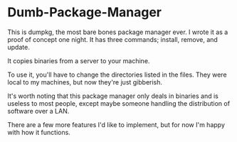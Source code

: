 # Dumb-Package-Manager

This is dumpkg, the most bare bones package manager ever.
I wrote it as a proof of concept one night.
It has three commands; install, remove, and update.

It copies binaries from a server to your machine.

To use it, you'll have to change the directories listed in the files.
They were local to my machines, but now they're just gibberish.

It's worth noting that this package manager only deals in binaries and is useless to most people,
except maybe someone handling the distribution of software over a LAN.

There are a few more features I'd like to implement, but for now I'm happy with how it functions.
